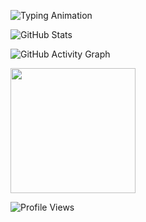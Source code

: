 ![Typing Animation](https://readme-typing-svg.herokuapp.com?font=Fira+Code&size=24&pause=1000&color=FF5733&width=500&lines=Hi+there!+👋+I'm+Krupa.;A+Creative+Web+Developer.;Welcome+to+my+GitHub+Profile!)


![GitHub Stats](https://github-readme-stats.vercel.app/api?username=Krupa2205&show_icons=true&theme=radical)


![GitHub Activity Graph](https://github-readme-activity-graph.vercel.app/graph?username=Krupa2205&theme=react-dark&hide_border=true)


<img src="https://media.giphy.com/media/L1R1tvI9svkIWwpVYr/giphy.gif" width="200px" />

![Profile Views](https://komarev.com/ghpvc/?username=Krupa2205&color=blueviolet)




